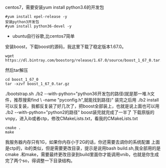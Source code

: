 centos7，需要安装yum install python3.6的开发包
```安装EPEL源
#yum install epel-release -y
安装python3开发包
#yum install python36-devel -y
```
* ubuntu自行谷歌,比centos7简单

安装boost，下载boost的源码，我这里下载了稳定版本1.67.0。
```
wget https://dl.bintray.com/boostorg/release/1.67.0/source/boost_1_67_0.tar.gz
```
然后tar解压
```
cd boost_1_67_0
tar -xzvf boost_1_67_0.tar.gz
```
./bootstrap.sh
./b2 --with-python="python36开发包的路径(就是那一堆.h文件，推荐搜索find \ -name "pyconfig.h",就能找到路径)"
装完之后用
./b2 install 
可以反复装，我都反复装了好几次了，把boost全部装上，也就是说上面也可以用
./b2 --with-python="python2的路径"
boost装完就完成了一半了
下载原版的vnpy，进入ib或者ctp，修改CMakeLists.txt，看我的CMakeLists.txt
```
cmake .
make 
```
我服务器内存只有1G，如果你内存小于2G的话，你还需要去调你的系统配置
上面是ctp的，ib的类似，但是需要更改目录，提示是说用bash build.sh,我全部用的是cmake .和make，需要最终更改目录到build里面你才能调用vnib，也就是你生成完了两个so，得调整一下目录结构。

